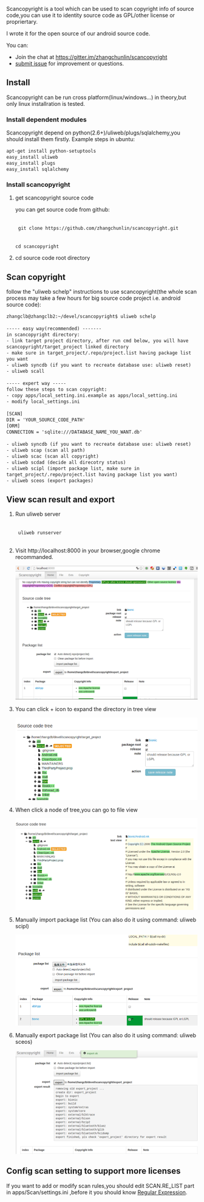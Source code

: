 Scancopyright is a tool which can be used to scan copyright info of source code,you can use it to identity source code as GPL/other license or propriertary.

I wrote it for the open source of our android source code.

You can:

 * Join the chat at https://gitter.im/zhangchunlin/scancopyright
 * [submit issue](https://github.com/zhangchunlin/scancopyright/issues/new) for improvement or questions.

## Install
Scancopyright can be run cross platform(linux/windows...) in theory,but only linux installration is tested.

### Install dependent modules
Scancopyright depend on python(2.6+)/uliweb/plugs/sqlalchemy,you should install them firstly.
Example steps in ubuntu:

```
apt-get install python-setuptools
easy_install uliweb
easy_install plugs
easy_install sqlalchemy
```

### Install scancopyright
1. get scancopyright source code

    you can get source code from github:

    <code>
    git clone https://github.com/zhangchunlin/scancopyright.git

    cd scancopyright
    </code>

2. cd source code root directory

## Scan copyright

follow the "uliweb schelp" instructions to use scancopyright(the whole scan process may take a few hours for big source code project i.e. android source code):

```
zhangclb@zhangclb2:~/devel/scancopyright$ uliweb schelp

----- easy way(recommended) -------
in scancopyright directory:
- link target project directory, after run cmd below, you will have scancopyright/target_project linked directory
- make sure in target_project/.repo/project.list having package list you want
- uliweb syncdb (if you want to recreate database use: uliweb reset)
- uliweb scall

----- expert way -----
follow these steps to scan copyright:
- copy apps/local_setting.ini.example as apps/local_setting.ini
- modify local_settings.ini

[SCAN]
DIR = 'YOUR_SOURCE_CODE_PATH'
[ORM]
CONNECTION = 'sqlite:///DATABASE_NAME_YOU_WANT.db'

- uliweb syncdb (if you want to recreate database use: uliweb reset)
- uliweb scap (scan all path)
- uliweb scac (scan all copyright)
- uliweb scdad (decide all direcotry status)
- uliweb scipl (import package list, make sure in target_project/.repo/project.list having package list you want)
- uliweb sceos (export packages)
```

## View scan result and export
1. Run uliweb server

    <code>
    uliweb runserver
    </code>

2. Visit http://localhost:8000 in your browser,google chrome recommanded.

    ![view scan result](docs/screenshots/screenshot01.png)

3. You can click + icon to expand the directory in tree view

    ![tree view](docs/screenshots/screenshot02.png)

4. When click a node of tree,you can go to file view

    ![file view](docs/screenshots/screenshot03.png)

5. Manually import package list (You can also do it using command: uliweb scipl)

    ![import package list](docs/screenshots/screenshot04.png)

6. Manually export package list (You can also do it using command: uliweb sceos)

    ![export package list](docs/screenshots/screenshot05.png)

## Config scan setting to support more licenses

If you want to add or modify scan rules,you should edit SCAN.RE_LIST part in apps/Scan/settings.ini ,before it you should know [Regular Expression](http://docs.python.org/release/2.6.8/library/re.html#regular-expression-syntax).

